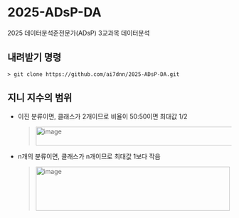 # 2025-ADsP-DA
2025 데이터분석준전문가(ADsP) 3교과목 데이터분석

## 내려받기 명령
```
> git clone https://github.com/ai7dnn/2025-ADsP-DA.git
```
## 지니 지수의 범위
- 이진 분류이면, 클래스가 2개이므로 비율이 50:50이면 최대값 1/2
  > <img width="613" height="42" alt="image" src="https://github.com/user-attachments/assets/beaee32a-1ca0-45d5-955e-048ec300750b" />
- n개의 뷴류이면, 클래스가 n개이므로 최대값 1보다 작음
  > <img width="436" height="99" alt="image" src="https://github.com/user-attachments/assets/24040ba4-e02a-432b-b6e7-080ab125518b" />
 

